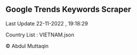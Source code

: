 

## Google Trends Keywords Scraper 
 
Last Update 22-11-2022 , 19:18:29

Country List :
VIETNAM.json



© Abdul Muttaqin 
